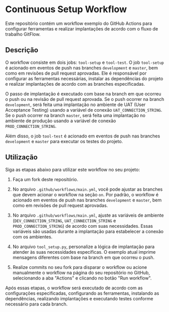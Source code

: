 # Continuous Setup Workflow

Este repositório contém um workflow exemplo do GitHub Actions para configurar ferramentas e realizar implantações de acordo com o fluxo de trabalho GitFlow.

## Descrição

O workflow consiste em dois jobs: `tool-setup` e `tool-test`. O job `tool-setup` é acionado em eventos de push nas branches `development` e `master`, bem como em revisões de pull request aprovadas. Ele é responsável por configurar as ferramentas necessárias, instalar as dependências do projeto e realizar implantações de acordo com as branches especificadas.

O passo de implantação é executado com base na branch em que ocorreu o push ou na revisão de pull request aprovada. Se o push ocorrer na branch `development`, será feita uma implantação no ambiente de UAT (User Acceptance Testing) usando a variável de conexão `UAT_CONNECTION_STRING`. Se o push ocorrer na branch `master`, será feita uma implantação no ambiente de produção usando a variável de conexão `PROD_CONNECTION_STRING`.

Além disso, o job `tool-test` é acionado em eventos de push nas branches `development` e `master` para executar os testes do projeto.

## Utilização

Siga as etapas abaixo para utilizar este workflow no seu projeto:

1. Faça um fork deste repositório.

2. No arquivo `.github/workflows/main.yml`, você pode ajustar as branches que devem acionar o workflow na seção `on`. Por padrão, o workflow é acionado em eventos de push nas branches `development` e `master`, bem como em revisões de pull request aprovadas.

3. No arquivo `.github/workflows/main.yml`, ajuste as variáveis de ambiente (`DEV_CONNECTION_STRING`, `UAT_CONNECTION_STRING` e `PROD_CONNECTION_STRING`) de acordo com suas necessidades. Essas variáveis são usadas durante a implantação para estabelecer a conexão com os ambientes.

4. No arquivo `tool_setup.py`, personalize a lógica de implantação para atender às suas necessidades específicas. O exemplo atual imprime mensagens diferentes com base na branch em que ocorreu o push.

5. Realize commits no seu fork para disparar o workflow ou acione manualmente o workflow na página do seu repositório no GitHub, selecionando a aba "Actions" e clicando no botão "Run workflow".

Após essas etapas, o workflow será executado de acordo com as configurações especificadas, configurando as ferramentas, instalando as dependências, realizando implantações e executando testes conforme necessário para cada branch.
